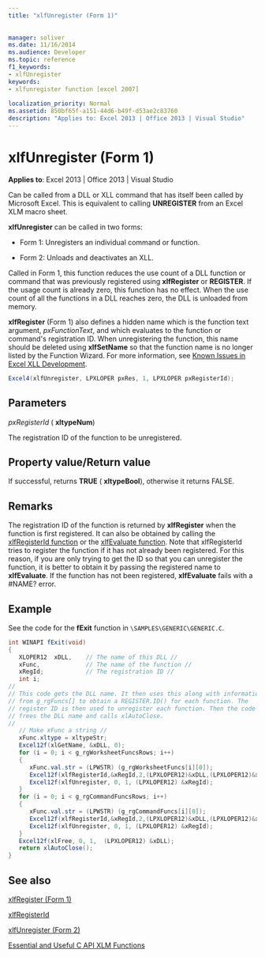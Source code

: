 ```yaml
---
title: "xlfUnregister (Form 1)"
 
 
manager: soliver
ms.date: 11/16/2014
ms.audience: Developer
ms.topic: reference
f1_keywords:
- xlfUnregister
keywords:
- xlfunregister function [excel 2007]
 
localization_priority: Normal
ms.assetid: 850bf65f-a151-44d6-b49f-d53ae2c83760
description: "Applies to: Excel 2013 | Office 2013 | Visual Studio"
---
```


# xlfUnregister (Form 1)

 **Applies to**: Excel 2013 | Office 2013 | Visual Studio 
  
Can be called from a DLL or XLL command that has itself been called by Microsoft Excel. This is equivalent to calling **UNREGISTER** from an Excel XLM macro sheet. 
  
 **xlfUnregister** can be called in two forms: 
  
- Form 1: Unregisters an individual command or function.
    
- Form 2: Unloads and deactivates an XLL.
    
Called in Form 1, this function reduces the use count of a DLL function or command that was previously registered using **xlfRegister** or **REGISTER**. If the usage count is already zero, this function has no effect. When the use count of all the functions in a DLL reaches zero, the DLL is unloaded from memory.
  
 **xlfRegister** (Form 1) also defines a hidden name which is the function text argument,  _pxFunctionText_, and which evaluates to the function or command's registration ID. When unregistering the function, this name should be deleted using **xlfSetName** so that the function name is no longer listed by the Function Wizard. For more information, see [Known Issues in Excel XLL Development](known-issues-in-excel-xll-development.md).
  
```cs
Excel4(xlfUnregister, LPXLOPER pxRes, 1, LPXLOPER pxRegisterId);
```

## Parameters

 _pxRegisterId_ ( **xltypeNum**)
  
The registration ID of the function to be unregistered.
  
## Property value/Return value

If successful, returns **TRUE** ( **xltypeBool**), otherwise it returns FALSE.
  
## Remarks

The registration ID of the function is returned by **xlfRegister** when the function is first registered. It can also be obtained by calling the [xlfRegisterId function](xlfregisterid.md) or the [xlfEvaluate function](xlfevaluate.md). Note that xlfRegisterId tries to register the function if it has not already been registered. For this reason, if you are only trying to get the ID so that you can unregister the function, it is better to obtain it by passing the registered name to **xlfEvaluate**. If the function has not been registered, **xlfEvaluate** fails with a #NAME? error. 
  
## Example

See the code for the **fExit** function in  `\SAMPLES\GENERIC\GENERIC.C`.
  
```cs
int WINAPI fExit(void)
{
   XLOPER12  xDLL,    // The name of this DLL //
   xFunc,             // The name of the function //
   xRegId;            // The registration ID //
   int i;
//
// This code gets the DLL name. It then uses this along with information
// from g_rgFuncs[] to obtain a REGISTER.ID() for each function. The
// register ID is then used to unregister each function. Then the code
// frees the DLL name and calls xlAutoClose.
//
   // Make xFunc a string //
   xFunc.xltype = xltypeStr;
   Excel12f(xlGetName, &xDLL, 0);
   for (i = 0; i < g_rgWorksheetFuncsRows; i++)
   {
      xFunc.val.str = (LPWSTR) (g_rgWorksheetFuncs[i][0]);
      Excel12f(xlfRegisterId,&xRegId,2,(LPXLOPER12)&xDLL,(LPXLOPER12)&xFunc);
      Excel12f(xlfUnregister, 0, 1, (LPXLOPER12) &xRegId);
   }
   for (i = 0; i < g_rgCommandFuncsRows; i++)
   {
      xFunc.val.str = (LPWSTR) (g_rgCommandFuncs[i][0]);
      Excel12f(xlfRegisterId,&xRegId,2,(LPXLOPER12)&xDLL,(LPXLOPER12)&xFunc);
      Excel12f(xlfUnregister, 0, 1, (LPXLOPER12) &xRegId);
   }
   Excel12f(xlFree, 0, 1,  (LPXLOPER12) &xDLL);
   return xlAutoClose();
}
```

## See also



[xlfRegister (Form 1)](xlfregister-form-1.md)
  
[xlfRegisterId](xlfregisterid.md)
  
[xlfUnregister (Form 2)](xlfunregister-form-2.md)


[Essential and Useful C API XLM Functions](essential-and-useful-c-api-xlm-functions.md)

